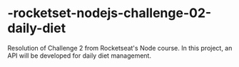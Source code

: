 # -rocketset-nodejs-challenge-02-daily-diet
Resolution of Challenge 2 from Rocketseat's Node course. In this project, an API will be developed for daily diet management.
